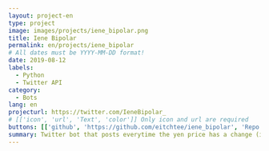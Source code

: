 ```yaml
---
layout: project-en
type: project
image: images/projects/iene_bipolar.png
title: Iene Bipolar
permalink: en/projects/iene_bipolar
# All dates must be YYYY-MM-DD format!
date: 2019-08-12
labels:
  - Python
  - Twitter API
category:
  - Bots
lang: en
projecturl: https://twitter.com/IeneBipolar_
# [['icon', 'url', 'Text', 'color']] Only icon and url are required
buttons: [['github', 'https://github.com/eitchtee/iene_bipolar', 'Repo', 'black'], ['twitter', 'https://twitter.com/IeneBipolar_', 'Twitter', 'blue']]
summary: Twitter bot that posts everytime the yen price has a change (in BRL).
---
```

